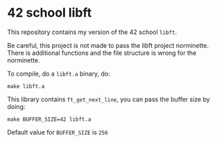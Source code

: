 # 42 school libft

This repository contains my version of the 42 school `libft`.

Be careful, this project is not made to pass the libft project norminette. There is additional functions and the file structure is wrong for the norminette.

To compile, do a `libft.a` binary, do:

```
make libft.a
```

This library contains `ft_get_next_line`, you can pass the buffer size by doing:

```
make BUFFER_SIZE=42 libft.a
```
Default value for `BUFFER_SIZE` is `256`

